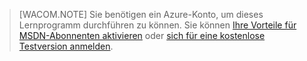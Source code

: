 > [WACOM.NOTE]
> Sie benötigen ein Azure-Konto, um dieses Lernprogramm durchführen zu können. Sie können [Ihre Vorteile für MSDN-Abonnenten aktivieren][Ihre Vorteile für MSDN-Abonnenten aktivieren] oder [sich für eine kostenlose Testversion anmelden][sich für eine kostenlose Testversion anmelden].

  [Ihre Vorteile für MSDN-Abonnenten aktivieren]: http://www.windowsazure.com/de-de/pricing/member-offers/msdn-benefits-details/
  [sich für eine kostenlose Testversion anmelden]: http://www.windowsazure.com/de-de/pricing/free-trial/
